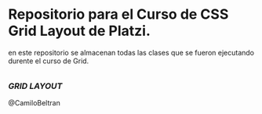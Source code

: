# Repositorio para el Curso de CSS Grid Layout de Platzi.

en este repositorio se almacenan todas las clases que se fueron ejecutando durente el curso de Grid.
###### 
### ***GRID LAYOUT***

@CamiloBeltran

